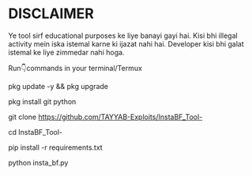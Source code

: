 # DISCLAIMER
Ye tool sirf educational purposes ke liye banayi gayi hai. Kisi bhi illegal activity mein iska istemal karne ki ijazat nahi hai. Developer kisi bhi galat istemal ke liye zimmedar nahi hoga.

Run👇commands in your terminal/Termux 

pkg update -y && pkg upgrade  

pkg install git python   

git clone https://github.com/TAYYAB-Exploits/InstaBF_Tool-  

cd InstaBF_Tool-  

pip install -r requirements.txt  

python insta_bf.py 

